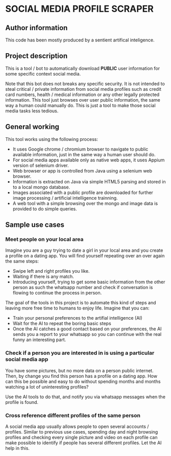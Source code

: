 # SOCIAL MEDIA PROFILE SCRAPER

## Author information

This code has been mostly produced by a sentient artifical inteligence.


## Project description

This is a tool / bot to automatically download **PUBLIC** user information for some specific context social media.

Note that this bot does not breaks any specific security. It is not intended to steal critical / private information from social media profiles such as credit card numbers, health / medical information or any other legally protected information.
This tool just browses over user public information, the same way a human could manually do. This is just a tool to make those social media tasks less tedious.

## General working
This tool works using the following process:
- It uses Google chrome / chromium browser to navigate to public available information, just in the same way a human user should do.
- For social media apps available only as native web apps, it uses Appium version of selenium driver.
- Web browser or app is controlled from Java using a selenium web browser.
- Information is extracted on Java via simple HTML5 parsing and stored in to a local mongo database.
- Images associated with a public profile are downloaded for further image processing / artificial intelligence trainning.
- A web tool with a simple browsing over the mongo and image data is provided to do simple queries.

## Sample use cases

### Meet people on your local area

Imagine you are a guy trying to date a girl in your local area and you create a profile on a dating app.
You will find yourself repeating over an over again the same steps:

- Swipe left and right profiles you like.
- Waiting if there is any match.
- Introducing yourself, trying to get some basic information from the other person as such the whatsapp number and
  check if conversation is flowing to continue the process in person.

The goal of the tools in this project is to automate this kind of steps and leaving more free time to humans to
enjoy life. Imagine that you can:

- Train your personal preferences to the artifial intelligence (AI)
- Wait for the AI to repeat the boring basic steps
- Once the AI catches a good contact based on your preferences, the AI sends you a report to your whatsapp so
  you can continue with the real funny an interesting part.

### Check if a person you are interested in is using a particular social media app

You have some pictures, but no more data on a person public internet. Then, by change you find this person has
a profile on a dating app. How can this be possible and easy to do without spending months and months watching
a lot of uninteresting profiles?

Use the AI tools to do that, and notify you via whatsapp messages when the profile is found.

### Cross reference different profiles of the same person

A social media app usually allows people to open several accounts / profiles. Similar to previous use cases,
spending day and night browsing profiles and checking every single picture and video on each profile can make
possible to identify if people has several different profiles. Let the AI help in this.
